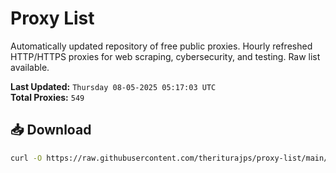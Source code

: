 # Proxy List

Automatically updated repository of free public proxies. Hourly refreshed HTTP/HTTPS proxies for web scraping, cybersecurity, and testing. Raw list available.

**Last Updated:** `Thursday 08-05-2025 05:17:03 UTC`  
**Total Proxies:** `549`

## 📥 Download
```bash
curl -O https://raw.githubusercontent.com/theriturajps/proxy-list/main/proxies.txt
